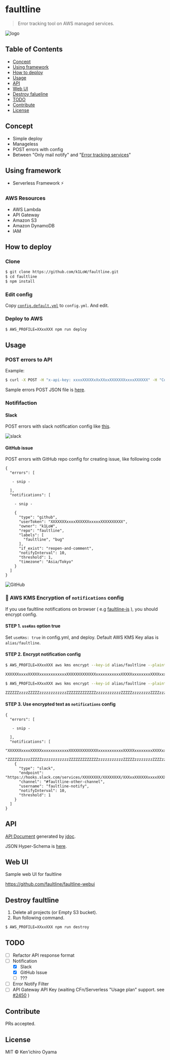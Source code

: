 # faultline

> Error tracking tool on AWS managed services.

![logo](https://faultline.github.io/faultline/faultline.png)

## Table of Contents

- [Concept](#concept)
- [Using framework](#using-framework)
- [How to deploy](#how-to-deploy)
- [Usage](#usage)
- [API](#api)
- [Web UI](#web-ui)
- [Destroy falueline](#destroy-falueline)
- [TODO](#todo)
- [Contribute](#contribute)
- [License](#license)

## Concept

- Simple deploy
- Manageless
- POST errors with config
- Between "Only mail notify" and "[Error tracking services](https://www.google.co.jp/search?q=error%20tracking%20service)"

## Using framework

- Serverless Framework :zap:

### AWS Resources

- AWS Lambda
- API Gateway
- Amazon S3
- Amazon DynamoDB
- IAM

## How to deploy

### Clone

```sh
$ git clone https://github.com/k1LoW/faultline.git
$ cd faultline
$ npm install
```

### Edit config

Copy [`config.default.yml`](config.default.yml) to `config.yml`. And edit.

### Deploy to AWS

```sh
$ AWS_PROFILE=XXxxXXX npm run deploy
```

## Usage

### POST errors to API

Example:

```sh
$ curl -X POST -H "x-api-key: xxxxXXXXXxXxXXxxXXXXXXXxxxxXXXXXX" -H "Content-Type: application/json" -d @sample-errors.json https://xxxxxxxxx.execute-api.ap-northeast-1.amazonaws.com/v0/projects/sample-project/errors
```

Sample errors POST JSON file is [here](sample-errors.json).

### Notififaction

#### Slack

POST errors with slack notification config like [this](sample-errors.json).

![slack](https://faultline.github.io/faultline/slack.png)

#### GitHub issue

POST errors with GitHub repo config for creating issue, like following code

```json5
{
  "errors": [

   - snip -

  ],
  "notifications": [

    - snip -

    {
      "type": "github",
      "userToken": "XXXXXXXxxxxXXXXXXxxxxxXXXXXXXXXX",
      "owner": "k1LoW",
      "repo": "faultline",
      "labels": [
        "faultline", "bug"
      ],
      "if_exist": "reopen-and-comment",
      "notifyInterval": 10,
      "threshold": 1,
      "timezone": "Asia/Tokyo"
    }
  ]
}
```

![GitHub](https://faultline.github.io/faultline/github.png)

### :closed_lock_with_key: AWS KMS Encryption of `notifications` config

If you use faultline notifications on browser ( e.g [faultline-js](https://github.com/faultline/faultline-js) ), you should encrypt config.

#### STEP 1. `useKms` option true

Set `useKms: true` in config.yml, and deploy. Default AWS KMS Key alias is `alias/faultline`.

#### STEP 2. Encrypt notification config

```sh
$ AWS_PROFILE=XXxxXXX aws kms encrypt --key-id alias/faultline --plaintext '{"type":"slack","endpoint":"https://hooks.slack.com/services/XXXXXXXX/XXXXXXXX/XXXxxXXXXXXxxxxXXXXXXX","channel":"#random","username":"faultline-notify","notifyInterval":5,"threshold":10}' --query CiphertextBlob --output text --region ap-northeast-1

XXXXXXxxxxXXXXXxxxxxxxxxxxxXXXXXXXXXXXXXxxxxxxxxxxxXXXXXxxxxxxxxXXXXxxxxxxxxXXXXXXXXXXXXxxxxx

$ AWS_PROFILE=XXxxXXX aws kms encrypt --key-id alias/faultline --plaintext '{"type":"github","userToken":"XXXXXXXxxxxXXXXXXxxxxxXXXXXXXXXX","owner":"k1LoW","repo":"faultline","labels":["faultline","bug"],"if_exist":"reopen-and-comment","notifyInterval":10,"threshold":1,"timezone":"Asia/Tokyo"}' --query CiphertextBlob --output text --region ap-northeast-1

ZZZZZZzzzzZZZZZzzzzzzzzzzzzZZZZZZZZZZZZZzzzzzzzzzzzZZZZZzzzzzzzzZZZZzzzzzzzzZZZZZZZZZZZZzzzzz
```

#### STEP 3. Use encrypted text as `notifications` config

```json5
{
  "errors": [

   - snip -

  ],
  "notifications": [
    "XXXXXXxxxxXXXXXxxxxxxxxxxxxXXXXXXXXXXXXXxxxxxxxxxxxXXXXXxxxxxxxxXXXXxxxxxxxxXXXXXXXXXXXXxxxxx",
    "ZZZZZZzzzzZZZZZzzzzzzzzzzzzZZZZZZZZZZZZZzzzzzzzzzzzZZZZZzzzzzzzzZZZZzzzzzzzzZZZZZZZZZZZZzzzzz",
    {
      "type": "slack",
      "endpoint": "https://hooks.slack.com/services/XXXXXXXX/XXXXXXXX/XXXxxXXXXXXxxxxXXXXXXX",
      "channel": "#faultline-other-channel",
      "username": "faultline-notify",
      "notifyInterval": 10,
      "threshold": 1
    }
  ]
}
```

## API

[API Document](api.md) generated by [jdoc](https://github.com/r7kamura/jdoc).

JSON Hyper-Schema is [here](schema.json).

## Web UI

Sample web UI for faultline

https://github.com/faultline/faultline-webui

## Destroy faultline

1. Delete all projects (or Empty S3 bucket).
2. Run following command.

```sh
$ AWS_PROFILE=XXxxXXX npm run destroy
```

## TODO

- [ ] Refactor API response format
- [ ] Notification
    - [x] Slack
    - [x] GitHub Issue
    - [ ] ???
- [ ] Error Notify Filter
- [ ] API Gateway API Key (waiting CFn/Serverless "Usage plan" support. see [#2450](https://github.com/serverless/serverless/issues/2450) )

## Contribute

PRs accepted.

## License

MIT © Ken&#39;ichiro Oyama
